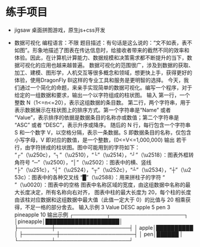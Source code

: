 # 练手项目

- jigsaw 桌面拼图游戏，原生js+css开发

- 数据可视化
编程语言：不限
题目描述：有句话是这么说的：“文不如表，表不如图”。形象地描述了图表在传达信息时，给接收者带来的截然不同的效率和体验。因此，在计算机计算能力、数据规模和决策需求都不断提升的当下，数据可视化的应用也越来越普遍。
数据可视化的范围很广，涉及到数据的获取、加工、建模、图形学，人机交互等很多概念和领域，想更快上手，获得更好的体验，使用DragonFly BI这样的专业工具和服务是更明智的选择。
今天，我们通过一个简化的命题，来亲手实现简单的数据可视化。编写一个程序，对于给定的一组数据和要求，输出一个以字符组成的柱状图。
输入
第一行，一个整数 N（1<=n<=20），表示这组数据的条目数。
第二行，两个字符串，用于表示数据展示在柱状图上的排序方式。第一个字符串是“Name” 或者 “Value”，表示排序的依据是数据条目的名称亦或数值；第二个字符串是 “ASC” 或者 “DESC”，表示升序或降序。
随后的 N 行，每行包含一个字符串 S 和一个数字 V，以空格分隔，表示一条数据。S 即数据条目的名称，仅包含小写字母，V 即对应的数值，是一个整数，(0<=V<=1,000,000)
输出
若干行，由字符拼成的柱状图。图中可能用到的字符如下：
“┌”（\u250c），“┐”（\u2510），“└”（\u2514），“┘”（\u2518）：图表外框转角符号
“─”（\u2500），“│”（\u2502）：图表中的横、竖线
“├”（\u251c），“┤”（\u2524），“┬”（\u252c），“┴”（\u2534），“┼”（\u253c）：图表中的各种交叉线
“█”（\u2588）：用来拼柱子的字符
“ ”（\u0020）：图表中的空格
图表中名称区域的宽度，由这组数据中名称的最大长度决定，所有名称向右对齐， 图表中柱的最大长度为 20，每个柱的长度由该柱对应数据和这组数据中最大值（此值一定大于 0）的比值与 20 相乘获得，不足一格的部分舍去。
输入示例
3
Value DESC
apple 5
pen 3
pineapple 10
输出示例
┌─────────┬────────────────────┐
│pineapple│████████████████████│
├─────────┼────────────────────┤
│    apple│██████████          │
├─────────┼────────────────────┤
│      pen│██████              |
└─────────┴────────────────────┘

